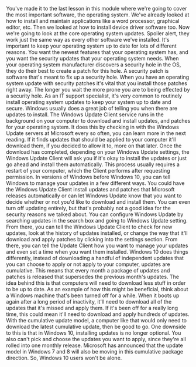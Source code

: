 You've made it to the last lesson in
this module where we're going to cover the most important software,
the operating system. We've already looked at how to install and maintain applications like a word
processor, graphical editor, etc. Then we looked at how to install
device driver software too. Now we're going to look at
the core operating system updates. Spoiler alert, they work just the same way
as every other software we've installed. It's important to keep your
operating system up to date for lots of different reasons. You want the newest features that
your operating system has, and you want the security updates
that your operating system needs. When your operating system manufacturer
discovers a security hole in the OS, they do their best to create a patch for
this hole. A security patch is software that's
meant to fix up a security hole. When you have an operating system
update with security patches it's vital that you install
those patches right away. The longer you wait the more prone you
are to being effected by a security hole. As an IT support specialist,
it's very common to routinely install operating system updates to keep
your system up to date and secure. Windows usually does a great job of
telling you when there are updates to install. The Windows Update Client service runs
in the background on your computer to download and install updates, and
patches for your operating system. It does this by checking in with
the Windows Update servers at Microsoft every so often,
you can learn more in the next reading. If it finds updates that should be applied
to your computer it'll download them, if you decided to allow it to,
more on that later. Once the download has completed,
depending on your Windows Update settings, the Windows Update Client will ask you
if it's okay to install the updates or just go ahead and
install them automatically. This process usually requires
a restart of your computer, which the Client performs
after requesting permission. In versions of Windows before Windows 10, you can tell Windows to manage your
updates in a few different ways. You could have the Windows Update Client
install updates and patches that Microsoft releases automatically or
can let Windows Update know that you want to decide whether or not you'd
like to download and install them. You can even turn off updating entirely, but that's probably not a good idea for
the security reasons we talked about. You can configure Windows Update by
searching updates in the search box and going to Windows Update setting. From there, you can tell the Windows
Update Client to check for new updates, look at the history of updates installed,
or change the way that it'll download and apply patches by clicking
into the settings section. From there, you can tell the Update Client
how you want to manage your updates and even set a time when you
want them installed. Windows 10 does things differently,
instead of downloading a handful of independent
updates that you can choose to apply or not apply to your computer,
updates are cumulative. This means that every month
a package of updates and patches is released that supersedes
the previous month's updates. The idea behind this is that computers
will need to download less stuff in order to be up to date. As an example of how
this might be beneficial, think about a Windows machine
that's been turned off for a while. When it boots up again after
a long period of inactivity, it'll need to download all of the updates
that it's missed and apply them. If it's been off for a really long time,
this could mean it'll need to download and apply hundreds of updates. With the cumulative update model,
a computer like that would only need to download the latest
cumulative update, then be good to go. One downside to this
is that in Windows 10, installing updates is no longer optional. You also can't pick and
choose the updates you want to apply, since they're all rolled
into one monthly release. Microsoft has announced that
the update model in Windows 7 and 8 will also be moving in this
cumulative package direction. So, Windows 10 users won't be alone.